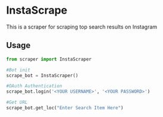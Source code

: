 # InstaScrape
This is a scraper for scraping top search results on Instagram

## Usage
```python
from scraper import InstaScraper

#Bot init
scrape_bot = InstaScraper()

#OAuth Authentication
scrape_bot.login('<YOUR USERNAME>', '<YOUR PASSWORD>')

#Get URL
scrape_bot.get_loc("Enter Search Item Here")
```

